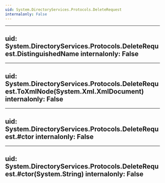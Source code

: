 ```yaml
---
uid: System.DirectoryServices.Protocols.DeleteRequest
internalonly: False
---
```


---
uid: System.DirectoryServices.Protocols.DeleteRequest.DistinguishedName
internalonly: False
---

---
uid: System.DirectoryServices.Protocols.DeleteRequest.ToXmlNode(System.Xml.XmlDocument)
internalonly: False
---

---
uid: System.DirectoryServices.Protocols.DeleteRequest.#ctor
internalonly: False
---

---
uid: System.DirectoryServices.Protocols.DeleteRequest.#ctor(System.String)
internalonly: False
---
